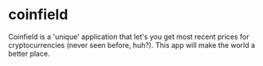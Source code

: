# coinfield

Coinfield is a 'unique' application that let's you get most recent prices for cryptocurrencies (never seen before, huh?). This app will make the world a better place.
